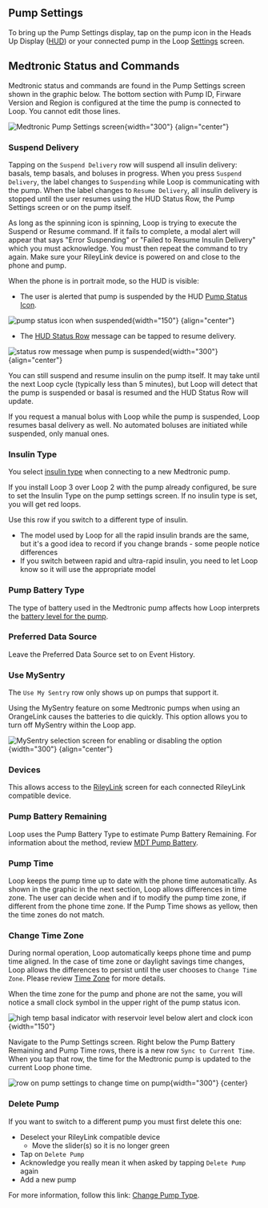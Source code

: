 ## Pump Settings

To bring up the Pump Settings display, tap on the pump icon in the Heads Up Display ([HUD](displays-v3.md#heads-up-display)) or your connected pump in the Loop [Settings](settings.md) screen.

## Medtronic Status and Commands

Medtronic status and commands are found in the Pump Settings screen shown in the graphic below. The bottom section with Pump ID, Firware Version and Region is configured at the time the pump is connected to Loop. You cannot edit those lines.

![Medtronic Pump Settings screen](img/loop-3-pump-setting-mdt.svg){width="300"}
{align="center"}

### Suspend Delivery

Tapping on the `Suspend Delivery` row will suspend all insulin delivery: basals, temp basals, and boluses in progress. When you press `Suspend Delivery`, the label changes to `Suspending` while Loop is communicating with the pump. When the label changes to `Resume Delivery`, all insulin delivery is stopped until the user resumes using the HUD Status Row, the Pump Settings screen or on the pump itself.

As long as the spinning icon is spinning, Loop is trying to execute the Suspend or Resume command. If it fails to complete, a modal alert will appear that says "Error Suspending" or "Failed to Resume Insulin Delivery" which you must acknowledge. You must then repeat the command to try again. Make sure your RileyLink device is powered on and close to the phone and pump.

When the phone is in portrait mode, so the HUD is visible:

* The user is alerted that pump is suspended by the HUD [Pump Status Icon](displays-v3.md#pump-status-icon).

![pump status icon when suspended](img/loop-3-pump-alert-suspended.svg){width="150"}
{align="center"}

* The [HUD Status Row](displays-v3.md#hud-status-row) message can be tapped to resume delivery.

![status row message when pump is suspended](img/status-row-pump-suspended.svg){width="300"}
{align="center"}

You can still suspend and resume insulin on the pump itself.  It may take until the next Loop cycle (typically less than 5 minutes), but Loop will detect that the pump is suspended or basal is resumed and the HUD Status Row will update.

If you request a manual bolus with Loop while the pump is suspended, Loop resumes basal delivery as well. No automated boluses are initiated while suspended, only manual ones.

### Insulin Type

You select [insulin type](add-pump.md#insulin-type) when connecting to a new Medtronic pump.

If you install Loop 3 over Loop 2 with the pump already configured, be sure to set the Insulin Type on the pump settings screen. If no insulin type is set, you will get red loops.

Use this row if you switch to a different type of insulin.

* The model used by Loop for all the rapid insulin brands are the same, but it's a good idea to record if you change brands - some people notice differences
* If you switch between rapid and ultra-rapid insulin, you need to let Loop know so it will use the appropriate model

### Pump Battery Type

The type of battery used in the Medtronic pump affects how Loop interprets the [battery level for the pump](../operation/features/battery.md#medtronic-pump-battery).

### Preferred Data Source

Leave the Preferred Data Source set to on Event History.

### Use MySentry

The `Use My Sentry` row only shows up on pumps that support it.

Using the MySentry feature on some Medtronic pumps when using an OrangeLink causes the batteries to die quickly.  This option allows you to turn off MySentry within the Loop app.

![MySentry selection screen for enabling or disabling the option](img/mdt-my-sentry-v225.png){width="300"}
{align="center"}

### Devices

This allows access to the [RileyLink](../loop-3/rileylink.md) screen for each connected RileyLink compatible device.

### Pump Battery Remaining

Loop uses the Pump Battery Type to estimate Pump Battery Remaining. For information about the method, review [MDT Pump Battery](../operation/features/battery.md).

### Pump Time

Loop keeps the pump time up to date with the phone time automatically. As shown in the graphic in the next section, Loop allows differences in time zone. The user can decide when and if to modify the pump time zone, if different from the phone time zone. If the Pump Time shows as yellow, then the time zones do not match.

### Change Time Zone

During normal operation, Loop automatically keeps phone time and pump time aligned. In the case of time zone or daylight savings time changes, Loop allows the differences to persist until the user chooses to `Change Time Zone`. Please review [Time Zone](displays-v3.md#time-zone) for more details.

When the time zone for the pump and phone are not the same, you will notice a small clock symbol in the upper right of the pump status icon.

![high temp basal indicator with reservoir level below alert and clock icon](img/loop-3-pump-alert-reservoir-tz.svg){width="150"}

Navigate to the Pump Settings screen. Right below the Pump Battery Remaining and Pump Time rows, there is a new row `Sync to Current Time`. When you tap that row, the time for the Medtronic pump is updated to the current Loop phone time.

![row on pump settings to change time on pump](img/loop-3-mdt-time-change.svg){width="300"}
{center}

### Delete Pump

If you want to switch to a different pump you must first delete this one:

* Deselect your RileyLink compatible device
    * Move the slider(s) so it is no longer green
* Tap on `Delete Pump`
* Acknowledge you really mean it when asked by tapping `Delete Pump` again
* Add a new pump

For more information, follow this link: [Change Pump Type](add-pump.md#change-pump-type).

